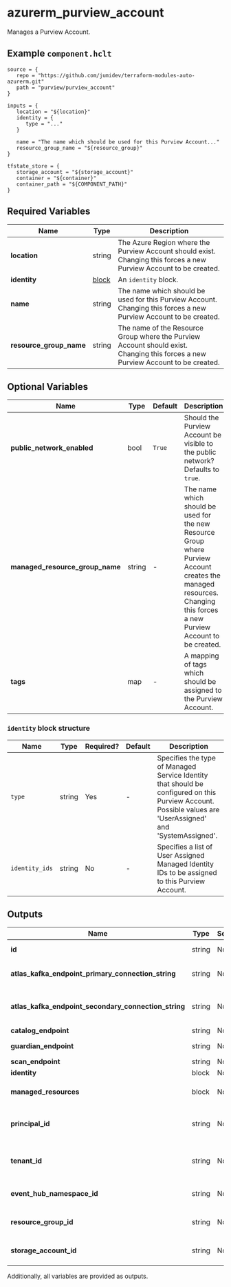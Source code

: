 # azurerm_purview_account

Manages a Purview Account.

## Example `component.hclt`

```hcl
source = {
   repo = "https://github.com/jumidev/terraform-modules-auto-azurerm.git"   
   path = "purview/purview_account"   
}

inputs = {
   location = "${location}"   
   identity = {
      type = "..."      
   }
   
   name = "The name which should be used for this Purview Account..."   
   resource_group_name = "${resource_group}"   
}

tfstate_store = {
   storage_account = "${storage_account}"   
   container = "${container}"   
   container_path = "${COMPONENT_PATH}"   
}

```

## Required Variables

| Name | Type |  Description |
| ---- | --------- |  ----------- |
| **location** | string |  The Azure Region where the Purview Account should exist. Changing this forces a new Purview Account to be created. | 
| **identity** | [block](#identity-block-structure) |  An `identity` block. | 
| **name** | string |  The name which should be used for this Purview Account. Changing this forces a new Purview Account to be created. | 
| **resource_group_name** | string |  The name of the Resource Group where the Purview Account should exist. Changing this forces a new Purview Account to be created. | 

## Optional Variables

| Name | Type |  Default  |  Description |
| ---- | --------- |  ----------- | ----------- |
| **public_network_enabled** | bool |  `True`  |  Should the Purview Account be visible to the public network? Defaults to `true`. | 
| **managed_resource_group_name** | string |  -  |  The name which should be used for the new Resource Group where Purview Account creates the managed resources. Changing this forces a new Purview Account to be created. | 
| **tags** | map |  -  |  A mapping of tags which should be assigned to the Purview Account. | 

### `identity` block structure

| Name | Type | Required? | Default | Description |
| ---- | ---- | --------- | ------- | ----------- |
| `type` | string | Yes | - | Specifies the type of Managed Service Identity that should be configured on this Purview Account. Possible values are 'UserAssigned' and 'SystemAssigned'. |
| `identity_ids` | string | No | - | Specifies a list of User Assigned Managed Identity IDs to be assigned to this Purview Account. |



## Outputs

| Name | Type | Sensitive? | Description |
| ---- | ---- | --------- | --------- |
| **id** | string | No  | The ID of the Purview Account. | 
| **atlas_kafka_endpoint_primary_connection_string** | string | No  | Atlas Kafka endpoint primary connection string. | 
| **atlas_kafka_endpoint_secondary_connection_string** | string | No  | Atlas Kafka endpoint secondary connection string. | 
| **catalog_endpoint** | string | No  | Catalog endpoint. | 
| **guardian_endpoint** | string | No  | Guardian endpoint. | 
| **scan_endpoint** | string | No  | Scan endpoint. | 
| **identity** | block | No  | A `identity` block. | 
| **managed_resources** | block | No  | A `managed_resources` block. | 
| **principal_id** | string | No  | The Principal ID associated with this Managed Service Identity. | 
| **tenant_id** | string | No  | The Tenant ID associated with this Managed Service Identity. | 
| **event_hub_namespace_id** | string | No  | The ID of the managed event hub namespace. | 
| **resource_group_id** | string | No  | The ID of the managed resource group. | 
| **storage_account_id** | string | No  | The ID of the managed storage account. | 

Additionally, all variables are provided as outputs.
